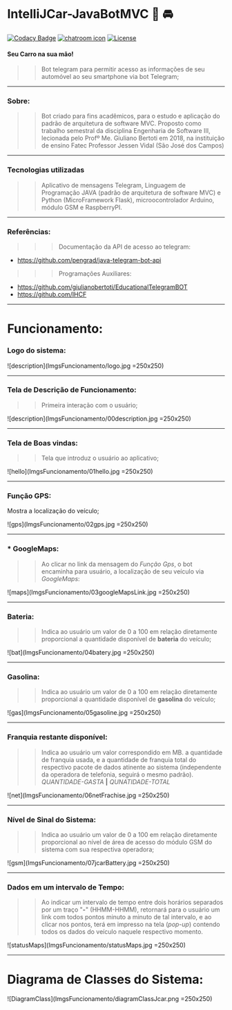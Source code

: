 # IntelliJCar-JavaBotMVC :car: :oncoming_automobile:

[![Codacy Badge](https://api.codacy.com/project/badge/Grade/2c1a809f61624d3fa2f99c3b77545986)](https://www.codacy.com/app/augustoliks/IntelliJCar-JavaBotMVC?utm_source=github.com&amp;utm_medium=referral&amp;utm_content=augustoliks/IntelliJCar-JavaBotMVC&amp;utm_campaign=Badge_Grade)
[![chatroom icon](https://patrolavia.github.io/telegram-badge/chat.png)](https://telegram.me/jcar_bot)
[![License](https://img.shields.io/badge/License-BSD%202--Clause-orange.svg)](https://opensource.org/licenses/BSD-2-Clause)

#### Seu Carro na sua mão!

>> Bot telegram para permitir acesso as informações de seu automóvel ao seu smartphone via bot Telegram;

---

### Sobre:

>> Bot criado para fins acadêmicos, para o estudo e aplicação do padrão de arquitetura de software MVC. Proposto como trabalho semestral da disciplina Engenharia de Software III, lecionada pelo Profº Me. Giuliano Bertoti em 2018, na instituição de ensino Fatec Professor Jessen Vidal (São José dos Campos)

---

### Tecnologias utilizadas
>> Aplicativo de mensagens Telegram, Linguagem de Programação JAVA (padrão de arquitetura de software MVC) e Python (MicroFramework Flask), microocontrolador Arduino, módulo GSM e RaspberryPI.

---

### Referências:

>>> Documentação da API de acesso ao telegram:

- https://github.com/pengrad/java-telegram-bot-api

>>> Programações Auxiliares:

- https://github.com/giulianobertoti/EducationalTelegramBOT
- https://github.com/IHCF

---

# Funcionamento:

### **Logo do sistema:**

![description](ImgsFuncionamento/logo.jpg =250x250)

---

### **Tela de Descrição de Funcionamento:**

>> Primeira interação com o usuário;

![description](ImgsFuncionamento/00description.jpg =250x250)

---

### **Tela de Boas vindas:**

>> Tela que introduz o usuário ao aplicativo;

![hello](ImgsFuncionamento/01hello.jpg =250x250)

---

### **Função GPS:**

Mostra a localização do veículo;

![gps](ImgsFuncionamento/02gps.jpg =250x250)

---

### * **GoogleMaps:**

>> Ao clicar no link da mensagem do *Função Gps*, o bot encaminha para usuário, a localização de seu veículo via *GoogleMaps*:

![maps](ImgsFuncionamento/03googleMapsLink.jpg =250x250)

---

### **Bateria:**

>> Indica ao usuário um valor de 0 a 100 em relação diretamente proporcional a quantidade disponível de **bateria** do veículo;

![bat](ImgsFuncionamento/04batery.jpg =250x250)

---

### **Gasolina:**

>> Indica ao usuário um valor de 0 a 100 em relação diretamente proporcional a quantidade disponível de **gasolina** do veículo;

![gas](ImgsFuncionamento/05gasoline.jpg =250x250)

---

### **Franquia restante disponível:**

>> Indica ao usuário um valor correspondido em MB. a quantidade de franquia usada, e a quantidade de franquia total do respectivo pacote de dados atinente ao sistema (independente da operadora de telefonia, seguirá o mesmo padrão). *QUANTIDADE-GASTA* **|** *QUNATIDADE-TOTAL*

![net](ImgsFuncionamento/06netFrachise.jpg =250x250)

---

### **Nível de Sinal do Sistema:**
>> Indica ao usuário um valor de 0 a 100 em relação diretamente proporcional ao nível de área de acesso do módulo GSM do sistema com sua respectiva operadora;

![gsm](ImgsFuncionamento/07jcarBattery.jpg =250x250)

---

### **Dados em um intervalo de Tempo:**

>> Ao indicar um intervalo de tempo entre dois horários separados por um traço "**-**" (HHMM-HHMM), retornará para o usuário um link com todos pontos minuto a minuto de tal intervalo, e ao clicar nos pontos, terá em impresso na tela (*pop-up*) contendo todos os dados do veículo naquele respectivo momento.

![statusMaps](ImgsFuncionamento/statusMaps.jpg =250x250)


---

# Diagrama de Classes do Sistema:

![DiagramClass](ImgsFuncionamento/diagramClassJcar.png =250x250)

